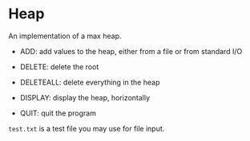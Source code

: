 # Heap

An implementation of a max heap.

- ADD: add values to the heap, either from a file or from standard I/O

- DELETE: delete the root

- DELETEALL: delete everything in the heap

- DISPLAY: display the heap, horizontally

- QUIT: quit the program

`test.txt` is a test file you may use for file input. 